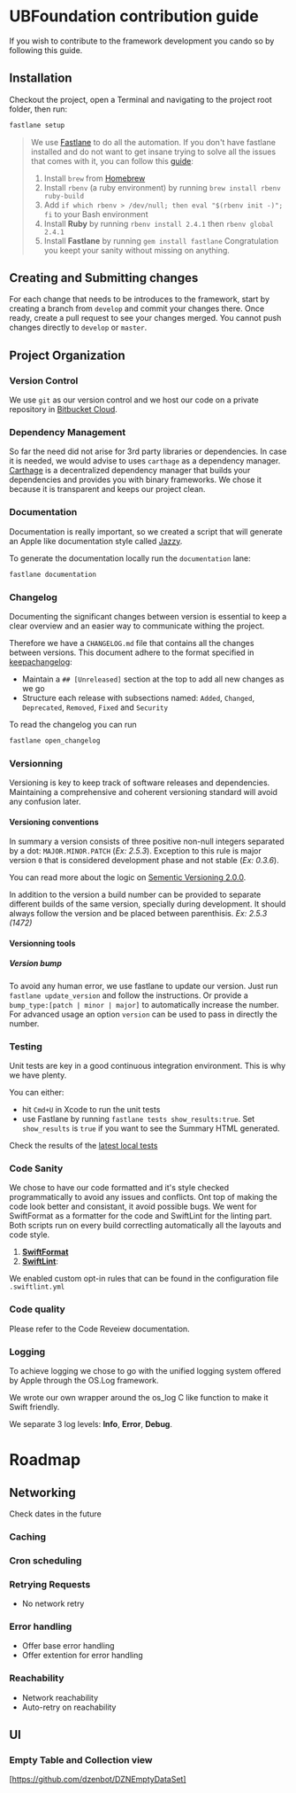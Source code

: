 # UBFoundation contribution guide

If you wish to contribute to the framework development you cando so by following this guide.

## Installation
Checkout the project, open  a Terminal and navigating to the project root folder, then run:
```bash
fastlane setup
```

> We use [Fastlane](https://fastlane.tools) to do all the automation.
> If you don't have fastlane installed and do not want to get insane trying 
> to solve all the issues that comes with it, you can follow this [guide](https://hackernoon.com/the-only-sane-way-to-setup-fastlane-on-a-mac-4a14cb8549c8):
> 1. Install `brew` from [Homebrew](http://brew.sh/)
> 2. Install `rbenv` (a ruby environment) by running `brew install rbenv ruby-build`
> 3. Add `if which rbenv > /dev/null; then eval "$(rbenv init -)"; fi` to your Bash environment
> 4. Install __Ruby__ by running `rbenv install 2.4.1` then `rbenv global 2.4.1`
> 5. Install __Fastlane__ by running `gem install fastlane`
> Congratulation you keept your sanity without missing on anything.

## Creating and Submitting changes
For each change that needs to be introduces to the framework, start by creating a branch from `develop` and commit your changes there. Once ready, create a pull request to see your changes merged. You cannot push changes directly to `develop` or `master`.

## Project Organization
### Version Control
We use `git` as our version control and we host our code on a private repository in [Bitbucket Cloud](https://bitbucket.org/).

### Dependency Management
So far the need did not arise for 3rd party libraries or dependencies.
In case it is needed, we would advise to uses `carthage` as a dependency manager. [Carthage](https://github.com/Carthage/Carthage) is a decentralized dependency manager that builds your dependencies and provides you with binary frameworks. We chose it because it is transparent and keeps our project clean.

### Documentation
Documentation is really important, so we created a script that will generate an Apple like documentation style called [Jazzy](https://github.com/realm/jazzy).

To generate the documentation locally run the `documentation` lane:
```bash
fastlane documentation
```

### Changelog
Documenting the significant changes between version is essential to keep a clear overview and an easier way to communicate withing the project.

Therefore we have a `CHANGELOG.md` file that contains all the changes between versions.
This document adhere to the format specified in [keepachangelog](https://keepachangelog.com/en/1.0.0/):
- Maintain a `## [Unreleased]` section at the top to add all new changes as we go
- Structure each release with subsections named: 
`Added`, `Changed`, `Deprecated`, `Removed`, `Fixed` and `Security`

To read the changelog you can run
```bash
fastlane open_changelog
```

### Versionning
Versioning is key to keep track of software releases and dependencies. Maintaining a comprehensive and coherent versioning standard will avoid any confusion later.

#### Versioning conventions
In summary a version consists of three positive non-null integers separated by a dot: `MAJOR.MINOR.PATCH` (_Ex: 2.5.3_).
Exception to this rule is major version `0` that is considered development phase and not stable (_Ex: 0.3.6_).

You can read more about the logic on [Sementic Versioning 2.0.0](https://semver.org).

In addition to the version a build number can be provided to separate different builds of the same version, specially during development. It should always follow the version and be placed between parenthisis. _Ex: 2.5.3 (1472)_

#### Versionning tools
##### Version bump
To avoid any human error, we use fastlane to update our version. 
Just run `fastlane update_version` and follow the instructions.
Or provide a `bump_type:[patch | minor | major]` to automatically increase the number.
For advanced usage an option `version` can be used to pass in directly the number.

### Testing
Unit tests are key in a good continuous integration environment. This is why we have plenty. 

You can either:
- hit `Cmd+U` in Xcode to run the unit tests
- use Fastlane by running `fastlane tests show_results:true`. Set `show_results` is `true` if you want to see the Summary HTML generated.

Check the results of the [latest local tests](../../fastlane/test_output/report.html)

### Code Sanity
We chose to have our code formatted and it's style checked programmatically to avoid any issues and conflicts. Ont top of making the code look better and consistant, it avoid possible bugs. We went for SwiftFormat as a formatter for the code and SwiftLint for the linting part. Both scripts run on every build correctling automatically all the layouts and code style.
1. [__SwiftFormat__](https://github.com/nicklockwood/SwiftFormat)
2. [__SwiftLint__](https://github.com/realm/SwiftLint): 

We enabled custom opt-in rules that can be found in the configuration file `.swiftlint.yml`

### Code quality
Please refer to the Code Reveiew documentation.

### Logging
To achieve logging we chose to go with the unified logging system offered by Apple through the OS.Log framework.

We wrote our own wrapper around the os_log C like function to make it Swift friendly.

We separate 3 log levels: __Info__, __Error__, __Debug__.

# Roadmap

## Networking
Check dates in the future

### Caching
### Cron scheduling

### Retrying Requests
- No network retry

### Error handling
- Offer base error handling
- Offer extention for error handling

### Reachability
- Network reachability
- Auto-retry on reachability

## UI
### Empty Table and Collection view
[https://github.com/dzenbot/DZNEmptyDataSet]

